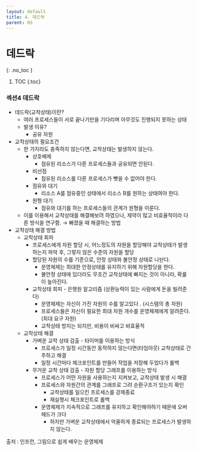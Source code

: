 ```yaml
---
layout: default
title: 4. 데드락
parent: OS
---
```


# 데드락
{: .no_toc }

1. TOC
{:toc}

### 섹션4 데드락

- 데드락(교착상태)이란?
    - 여러 프로세스들이 서로 끝나기만을 기다리며 아무것도 진행되지 못하는 상태
    - 발생 이유?
        - 공유 자원
- 교착상태의 필요조건
    - 한 가지라도 충족하지 않는다면, 교착상태는 발생하지 않는다.
        - 상호배제
            - 점유된 리소스가 다른 프로세스들과 공유되면 안된다.
        - 비선점
            - 점유된 리소스를 다른 프로세스가 뺏을 수 없어야 한다.
        - 점유와 대기
            - 리소스 A를 점유중인 상태에서 리소스 B를 원하는 상태여야 한다.
        - 원형 대기
            - 점유와 대기를 하는 프로세스들의 관계가 원형을 이룬다.
    - 이를 이용해서 교착상태를 해결해보려 하였으나, 제약이 많고 비효율적이라 다른 방식을 연구함. → 빠졌을 때 해결하는 방법
- 교착상태 해결 방법
    - 교착상태 회피
        - 프로세스에게 자원 할당 시, 어느정도의 자원을 할당해야 교착상태가 발생하는지 파악 후, 그렇지 않은 수준의 자원을 할당
        - 할당된 자원의 수를 기준으로, 안정 상태와 불안정 상태로 나뉜다.
            - 운영체제는 최대한 안정상태를 유지하기 위해 자원할당을 한다.
            - 불안정 상태에 있더라도 무조건 교착상태에 빠지는 것이 아니라, 확룰이 높아진다.
        - 교착상태 회피 - 은행원 알고리즘 (상환능력이 있는 사람에게 돈을 빌려준다)
            - 운영체제는 자신이 가진 자원의 수를 알고있다  . (시스템의 총 자원)
            - 프로세스들은 자신이 필요한 최대 자원 개수를 운영체제에게 알려준다. (최대 요구 자원)
            - 교착상태 방지는 되지만, 비용이 비싸고 비효율적
    - 교착상태 해결
        - 가벼운 교착 상태 검출 - 타이머를 이용하는 방식
            - 프로세스가 일정 시간동안 동작하지 않는다면(타임아웃) 교착상태로 간주하고 해결
            - 일정 시간마다 체크포인트를 만들어 작업을 저장해 두었다가 롤백
        - 무거운 교착 상태 검출 - 자원 할당 그래프를 이용하는 방식
            - 프로세스가 어떤 자원을 사용하는지 지켜보고, 교착상태 발생 시 해결
            - 프로세스와 자원간의 관계를 그래프로 그려 순환구조가 있는지 확인
                - 교착상태를 일으킨 프로세스를 강제종료
                - 재실행시 체크포인트로 롤백
            - 운영체제가 지속적으로 그래프를 유지하고 확인해야하기 때문에 오버헤드가 크다
                - 하지만 가벼운 교착상태에서 억울하게 종료되는 프로세스가 발생하지 않는다.
                
출처 : 인프런, 그림으로 쉽게 배우는 운영체제